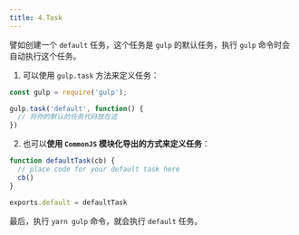 ```yaml
---
title: 4.Task
---
```


譬如创建一个 `default` 任务，这个任务是 `gulp` 的默认任务，执行 `gulp` 命令时会自动执行这个任务。

1. 可以使用 `gulp.task` 方法来定义任务：

```js
const gulp = require('gulp');

gulp.task('default', function() {
  // 将你的默认的任务代码放在这
})
```

2. 也可以**使用 `CommonJS` 模块化导出的方式来定义任务**：

```js
function defaultTask(cb) {
  // place code for your default task here
  cb()
}

exports.default = defaultTask
```

最后，执行 `yarn gulp` 命令，就会执行 `default` 任务。
